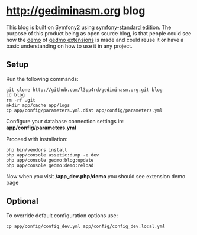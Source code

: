 # http://gediminasm.org blog

This blog is built on Symfony2 using [symfony-standard edition][symfony_standard]. The purpose
of this product being as open source blog, is that people could see how the
[demo][gedmo_demo] of [gedmo extensions][gedmo_extensions] is made and 
could reuse it or have a basic understanding on how to use it in any project.

[gedmo_extensions]: https://github.com/l3pp4rd/DoctrineExtensions "Gedmo behavioral doctrine2 extensions"
[gedmo_demo]: http://gediminasm.org/test "Test extensions on this blog"
[symfony_standard]: http://gediminasm.org/test "Symfony2 standard edition"

## Setup

Run the following commands:

    git clone http://github.com/l3pp4rd/gediminasm.org.git blog
    cd blog
    rm -rf .git
    mkdir app/cache app/logs
    cp app/config/parameters.yml.dist app/config/parameters.yml

Configure your database connection settings in: **app/config/parameters.yml**

Proceed with installation:

    php bin/vendors install
    php app/console assetic:dump -e dev
    php app/console gedmo:blog:update
    php app/console gedmo:demo:reload

Now when you visit **/app_dev.php/demo** you should see extension demo page

## Optional

To override default configuration options use:

    cp app/config/config_dev.yml app/config/config_dev.local.yml 
